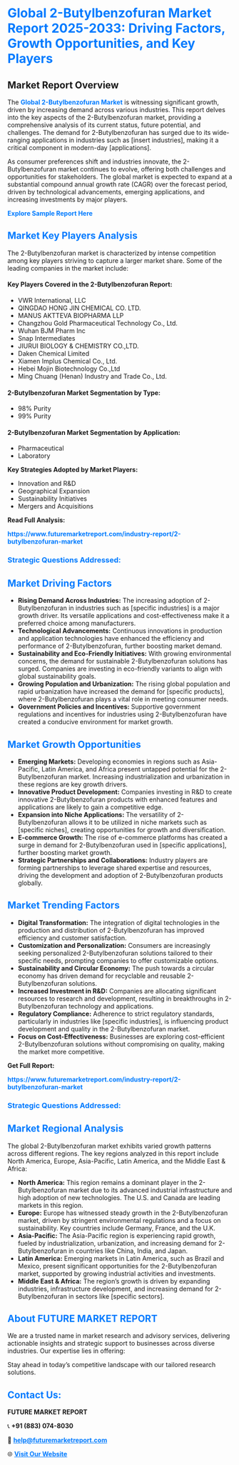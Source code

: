 <h1 style="color: #007BFF;">Global 2-Butylbenzofuran Market Report 2025-2033: Driving Factors, Growth Opportunities, and Key Players</h1>

<section id="overview">
<h2>Market Report Overview</h2>
<p>The <a href="https://www.futuremarketreport.com/industry-report/2-butylbenzofuran-market" style="color: #007BFF; text-decoration: none;"><strong>Global 2-Butylbenzofuran Market</strong></a> is witnessing significant growth, driven by increasing demand across various industries. This report delves into the key aspects of the 2-Butylbenzofuran market, providing a comprehensive analysis of its current status, future potential, and challenges. The demand for 2-Butylbenzofuran has surged due to its wide-ranging applications in industries such as [insert industries], making it a critical component in modern-day [applications].</p>
<p>As consumer preferences shift and industries innovate, the 2-Butylbenzofuran market continues to evolve, offering both challenges and opportunities for stakeholders. The global market is expected to expand at a substantial compound annual growth rate (CAGR) over the forecast period, driven by technological advancements, emerging applications, and increasing investments by major players.</p>
</section>

<section id="overview">
<p><a href="https://www.futuremarketreport.com/request-sample/reportId=115012" style="color: #007BFF; text-decoration: none;"><strong>Explore Sample Report Here</strong></a></p>
</section>

<section id="key-players">
<h2 style="color: #007BFF;">Market Key Players Analysis</h2>
<p>The 2-Butylbenzofuran market is characterized by intense competition among key players striving to capture a larger market share. Some of the leading companies in the market include:</p>
<h4>Key Players Covered in the 2-Butylbenzofuran Report:</h4>
<ul><li>VWR International, LLC</li><li>QINGDAO HONG JIN CHEMICAL CO. LTD.</li><li>MANUS AKTTEVA BIOPHARMA LLP</li><li>Changzhou Gold Pharmaceutical Technology Co., Ltd.</li><li>Wuhan BJM Pharm Inc</li><li>Snap Intermediates</li><li>JIURUI BIOLOGY &amp; CHEMISTRY CO.,LTD.</li><li>Daken Chemical Limited</li><li>Xiamen Implus Chemical Co., Ltd.</li><li>Hebei Mojin Biotechnology Co.,Ltd</li><li>Ming Chuang (Henan) Industry and Trade Co., Ltd.</li></ul>
<h4>2-Butylbenzofuran Market Segmentation by Type:</h4>
<ul><li>98% Purity</li><li>99% Purity</li></ul>

<h4>2-Butylbenzofuran Market Segmentation by Application:</h4>
<ul><li>Pharmaceutical</li><li>Laboratory</li></ul>
<p><strong>Key Strategies Adopted by Market Players:</strong></p>
<ul>
<li>Innovation and R&D</li>
<li>Geographical Expansion</li>
<li>Sustainability Initiatives</li>
<li>Mergers and Acquisitions</li>
</ul>
</section>

<section>
<p><strong>Read Full Analysis: </strong></p><a href="https://www.futuremarketreport.com/industry-report/2-butylbenzofuran-market" style="color: #007BFF; text-decoration: none;"><strong>https://www.futuremarketreport.com/industry-report/2-butylbenzofuran-market</strong></a>
<h3 style="color: #007BFF;">Strategic Questions Addressed:</h3>
</section>

<section id="driving-factors">
<h2 style="color: #007BFF;">Market Driving Factors</h2>
<ul>
<li><strong>Rising Demand Across Industries:</strong> The increasing adoption of 2-Butylbenzofuran in industries such as [specific industries] is a major growth driver. Its versatile applications and cost-effectiveness make it a preferred choice among manufacturers.</li>
<li><strong>Technological Advancements:</strong> Continuous innovations in production and application technologies have enhanced the efficiency and performance of 2-Butylbenzofuran, further boosting market demand.</li>
<li><strong>Sustainability and Eco-Friendly Initiatives:</strong> With growing environmental concerns, the demand for sustainable 2-Butylbenzofuran solutions has surged. Companies are investing in eco-friendly variants to align with global sustainability goals.</li>
<li><strong>Growing Population and Urbanization:</strong> The rising global population and rapid urbanization have increased the demand for [specific products], where 2-Butylbenzofuran plays a vital role in meeting consumer needs.</li>
<li><strong>Government Policies and Incentives:</strong> Supportive government regulations and incentives for industries using 2-Butylbenzofuran have created a conducive environment for market growth.</li>
</ul>
</section>

<section id="growth-opportunities">
<h2 style="color: #007BFF;">Market Growth Opportunities</h2>
<ul>
<li><strong>Emerging Markets:</strong> Developing economies in regions such as Asia-Pacific, Latin America, and Africa present untapped potential for the 2-Butylbenzofuran market. Increasing industrialization and urbanization in these regions are key growth drivers.</li>
<li><strong>Innovative Product Development:</strong> Companies investing in R&D to create innovative 2-Butylbenzofuran products with enhanced features and applications are likely to gain a competitive edge.</li>
<li><strong>Expansion into Niche Applications:</strong> The versatility of 2-Butylbenzofuran allows it to be utilized in niche markets such as [specific niches], creating opportunities for growth and diversification.</li>
<li><strong>E-commerce Growth:</strong> The rise of e-commerce platforms has created a surge in demand for 2-Butylbenzofuran used in [specific applications], further boosting market growth.</li>
<li><strong>Strategic Partnerships and Collaborations:</strong> Industry players are forming partnerships to leverage shared expertise and resources, driving the development and adoption of 2-Butylbenzofuran products globally.</li>
</ul>
</section>

<section id="trending-factors">
<h2 style="color: #007BFF;">Market Trending Factors</h2>
<ul>
<li><strong>Digital Transformation:</strong> The integration of digital technologies in the production and distribution of 2-Butylbenzofuran has improved efficiency and customer satisfaction.</li>
<li><strong>Customization and Personalization:</strong> Consumers are increasingly seeking personalized 2-Butylbenzofuran solutions tailored to their specific needs, prompting companies to offer customizable options.</li>
<li><strong>Sustainability and Circular Economy:</strong> The push towards a circular economy has driven demand for recyclable and reusable 2-Butylbenzofuran solutions.</li>
<li><strong>Increased Investment in R&D:</strong> Companies are allocating significant resources to research and development, resulting in breakthroughs in 2-Butylbenzofuran technology and applications.</li>
<li><strong>Regulatory Compliance:</strong> Adherence to strict regulatory standards, particularly in industries like [specific industries], is influencing product development and quality in the 2-Butylbenzofuran market.</li>
<li><strong>Focus on Cost-Effectiveness:</strong> Businesses are exploring cost-efficient 2-Butylbenzofuran solutions without compromising on quality, making the market more competitive.</li>
</ul>
</section>

<section>
<p><strong>Get Full Report: </strong></p><a href="https://www.futuremarketreport.com/industry-report/2-butylbenzofuran-market" style="color: #007BFF; text-decoration: none;"><strong>https://www.futuremarketreport.com/industry-report/2-butylbenzofuran-market</strong></a>
<h3 style="color: #007BFF;">Strategic Questions Addressed:</h3>
</section>


<section id="regional-analysis">
<h2 style="color: #007BFF;">Market Regional Analysis</h2>
<p>The global 2-Butylbenzofuran market exhibits varied growth patterns across different regions. The key regions analyzed in this report include North America, Europe, Asia-Pacific, Latin America, and the Middle East & Africa:</p>
<ul>
<li><strong>North America:</strong> This region remains a dominant player in the 2-Butylbenzofuran market due to its advanced industrial infrastructure and high adoption of new technologies. The U.S. and Canada are leading markets in this region.</li>
<li><strong>Europe:</strong> Europe has witnessed steady growth in the 2-Butylbenzofuran market, driven by stringent environmental regulations and a focus on sustainability. Key countries include Germany, France, and the U.K.</li>
<li><strong>Asia-Pacific:</strong> The Asia-Pacific region is experiencing rapid growth, fueled by industrialization, urbanization, and increasing demand for 2-Butylbenzofuran in countries like China, India, and Japan.</li>
<li><strong>Latin America:</strong> Emerging markets in Latin America, such as Brazil and Mexico, present significant opportunities for the 2-Butylbenzofuran market, supported by growing industrial activities and investments.</li>
<li><strong>Middle East & Africa:</strong> The region’s growth is driven by expanding industries, infrastructure development, and increasing demand for 2-Butylbenzofuran in sectors like [specific sectors].</li>
</ul>
</section>

<footer>
<h2 style="color: #007BFF;">About FUTURE MARKET REPORT</h2>
<p>We are a trusted name in market research and advisory services, delivering actionable insights and strategic support to businesses across diverse industries. Our expertise lies in offering:</p>

<p>Stay ahead in today’s competitive landscape with our tailored research solutions.</p>

<h2 style="color: #007BFF;">Contact Us:</h2>
<p><strong>FUTURE MARKET REPORT</strong></p>
<p>📞 <strong>+91 (883) 074-8030</strong></p>
<p>📧 <strong><a href="mailto:help@futuremarketreport.com" style="color: #007BFF;">help@futuremarketreport.com</a></strong></p>
<p>🌐 <strong><a href="https://www.futuremarketreport.com/" style="color: #007BFF;">Visit Our Website</a></strong></p>
</footer>